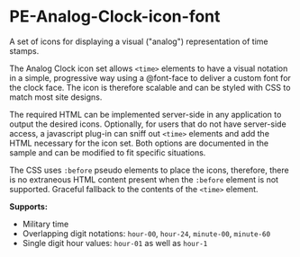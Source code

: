 PE-Analog-Clock-icon-font
=========================

A set of icons for displaying a visual ("analog") representation of time stamps. 

The Analog Clock icon set allows <code>&lt;time&gt;</code> elements to have a visual notation in a simple, progressive way using a @font-face to deliver a custom font for the clock face. The icon is therefore scalable and can be styled with CSS to match most site designs. 

The required HTML can be implemented server-side in any application to output the desired icons. Optionally, for users that do not have server-side access, a javascript plug-in can sniff out <code>&lt;time&gt;</code> elements and add the HTML necessary for the icon set. Both options are documented in the sample and can be modified to fit specific situations. 

The CSS uses <code>:before</code> pseudo elements to place the icons, therefore, there is no extraneous HTML content present when the <code>:before</code> element is not supported. Graceful fallback to the contents of the <code>&lt;time&gt;</code> element.

<strong>Supports:</strong></p>
<ul>
<li>Military time</li>
<li>Overlapping digit notations: <code>hour-00</code>, <code>hour-24</code>, <code>minute-00</code>, <code>minute-60</code>
<li>Single digit hour values: <code>hour-01</code> as well as <code>hour-1</code></li>
</ul>